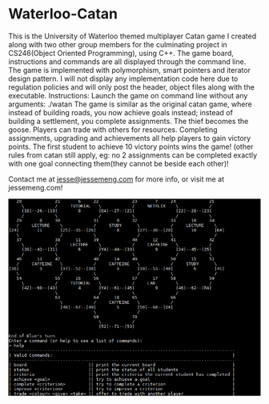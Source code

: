 # Waterloo-Catan
This is the University of Waterloo themed multiplayer Catan game I created along with two other group members for the culminating project 
in CS246(Object Oriented Programming), using C++. The game board, instructions and commands are all displayed through the command line.
The game is implemented with polymorphism, smart pointers and iterator design pattern. I will not display any implementation code here due to 
regulation policies and will only post the header, object files along with the executable.
Instructions:
Launch the game on command line without any arguments: ./watan
The game is similar as the original catan game, where instead of building roads, you now achieve goals instead; instead of building
a settlement, you complete assignments. The thief becomes the goose. Players can trade with others for resources. Completing assignments, upgrading
and achievements all help players to gain victory points. The first student to achieve 10 victory points wins the game!
(other rules from catan still apply, eg: no 2 assignments can be completed exactly with one goal connecting them(they cannot be beside each other)! 

Contact me at jesse@jessemeng.com for more info, or visit me at jessemeng.com!

![alt text](https://github.com/JesseMeng/Waterloo-Catan/blob/master/catan.PNG)
